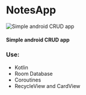 # NotesApp

![Simple android CRUD app](https://github.com/antiphysic/NotesApp/blob/master/Screenrecorder--1580250188487.gif)

#### Simple android CRUD app

### Use:
- Kotlin
- Room Database
- Coroutines
- RecycleView and CardView
